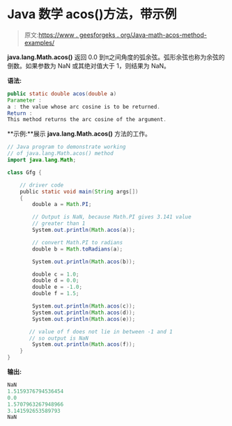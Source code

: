 # Java 数学 acos()方法，带示例

> 原文:[https://www . geesforgeks . org/Java-math-acos-method-examples/](https://www.geeksforgeeks.org/java-math-acos-method-examples/)

**java.lang.Math.acos()** 返回 0.0 到π之间角度的弧余弦。弧形余弦也称为余弦的倒数。如果参数为 NaN 或其绝对值大于 1，则结果为 NaN。

**语法:**

```java
public static double acos(double a)
Parameter :
a : the value whose arc cosine is to be returned.
Return :
This method returns the arc cosine of the argument.
```

**示例:**展示 **java.lang.Math.acos()** 方法的工作。

```java
// Java program to demonstrate working
// of java.lang.Math.acos() method
import java.lang.Math;

class Gfg {

    // driver code
    public static void main(String args[])
    {
        double a = Math.PI;

        // Output is NaN, because Math.PI gives 3.141 value
        // greater than 1
        System.out.println(Math.acos(a));

        // convert Math.PI to radians
        double b = Math.toRadians(a);

        System.out.println(Math.acos(b));

        double c = 1.0;
        double d = 0.0;
        double e = -1.0;
        double f = 1.5;

        System.out.println(Math.acos(c));
        System.out.println(Math.acos(d));
        System.out.println(Math.acos(e));

       // value of f does not lie in between -1 and 1 
       // so output is NaN
        System.out.println(Math.acos(f));
    }
}
```

**输出:**

```java
NaN
1.5159376794536454
0.0
1.5707963267948966
3.141592653589793
NaN

```